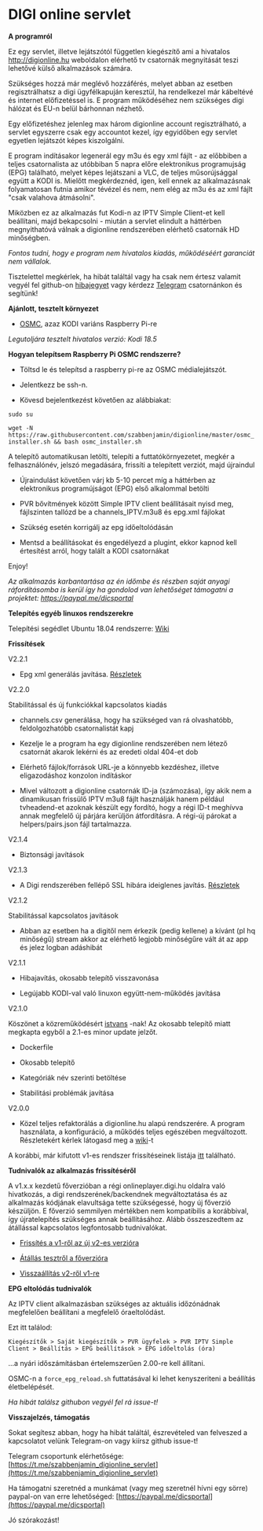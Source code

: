 # DIGI online servlet

**A programról**

Ez egy servlet, illetve lejátszótól független kiegészítő ami a hivatalos http://digionline.hu weboldalon elérhető tv csatornák megnyitását teszi lehetővé külső alkalmazások számára. 

Szükséges hozzá már meglévő hozzáférés, melyet abban az esetben regisztrálhatsz a digi ügyfélkapuján keresztül, ha rendelkezel már kábeltévé és internet előfizetéssel is. E program működéséhez nem szükséges digi hálózat és EU-n belül bárhonnan nézhető.

Egy előfizetéshez jelenleg max három digionline account regisztrálható, a servlet egyszerre csak egy accountot kezel, így egyidőben egy servlet egyetlen lejátszót képes kiszolgálni.

E program indításakor legenerál egy m3u és egy xml fájlt - az előbbiben a teljes csatornalista az utóbbiban 5 napra előre elektronikus programujság (EPG) található, melyet képes lejátszani a VLC, de teljes műsorújsággal együtt a KODI is. Mielőtt megkérdeznéd, igen, kell ennek az alkalmazásnak folyamatosan futnia amikor tévézel és nem, nem elég az m3u és az xml fájlt "csak valahova átmásolni".

Miközben ez az alkalmazás fut Kodi-n az IPTV Simple Client-et kell beállítani, majd bekapcsolni - miután a servlet elindult a háttérben megnyithatóvá válnak a digionline rendszerében elérhető csatornák HD minőségben.

_Fontos tudni, hogy e program nem hivatalos kiadás, működéséért garanciát nem vállalok._

Tisztelettel megkérlek, ha hibát találtál vagy ha csak nem értesz valamit vegyél fel github-on [hibajegyet](https://github.com/szabbenjamin/digionline/issues/new) vagy kérdezz [Telegram](https://t.me/szabbenjamin_digionline_servlet) csatornánkon és segítünk!

**Ajánlott, tesztelt környezet**

- [OSMC](https://osmc.tv/download/), azaz KODI variáns Raspberry Pi-re

_Legutoljára tesztelt hivatalos verzió: Kodi 18.5_



**Hogyan telepítsem Raspberry Pi OSMC rendszerre?**

* Töltsd le és telepítsd a raspberry pi-re az OSMC médialejátszót.

* Jelentkezz be ssh-n.

* Kövesd bejelentkezést követően az alábbiakat:

`sudo su`

`wget -N https://raw.githubusercontent.com/szabbenjamin/digionline/master/osmc_installer.sh && bash osmc_installer.sh`

A telepítő automatikusan letölti, telepíti a futtatókörnyezetet, megkér a felhasználónév, jelszó megadására, frissíti a telepített verziót, majd újraindul

* Újraindulást követően várj kb 5-10 percet míg a háttérben az elektronikus programújságot (EPG) első alkalommal betölti

* PVR bővítmények között Simple IPTV client beállításait nyisd meg, fájlszinten tallózd be a channels_IPTV.m3u8 és epg.xml fájlokat

* Szükség esetén korrigálj az epg időeltolódásán

* Mentsd a beállításokat és engedélyezd a plugint, ekkor kapnod kell értesítést arról, hogy talált a KODI csatornákat

Enjoy!

_Az alkalmazás karbantartása az én időmbe és részben saját anyagi ráfordításomba is kerül így ha gondolod van lehetőséget támogatni a projektet: https://paypal.me/dicsportal_

**Telepítés egyéb linuxos rendszerekre**

Telepítési segédlet Ubuntu 18.04 rendszerre: [Wiki](https://github.com/szabbenjamin/digionline/wiki/Telep%C3%ADt%C3%A9s-Ubuntu-18.04-rendszerre)

**Frissítések**

V2.2.1

- Epg xml generálás javítása. [Részletek](https://github.com/szabbenjamin/digionline/issues/29)

V2.2.0

Stabilitással és új funkciókkal kapcsolatos kiadás

- channels.csv generálása, hogy ha szükséged van rá olvashatóbb, feldolgozhatóbb csatornalistát kapj

- Kezelje le a program ha egy digionline rendszerében nem létező csatornát akarok lekérni és az eredeti oldal 404-et dob

- Elérhető fájlok/források URL-je a könnyebb kezdéshez, illetve eligazodáshoz konzolon indításkor

- Mivel változott a digionline csatornák ID-ja (számozása), így akik nem a dinamikusan frissülő IPTV m3u8 fájlt használják hanem például tvheadend-et azoknak készült egy fordító, hogy a régi ID-t meghívva annak megfelelő új párjára kerüljön átfordításra. A régi-új párokat a helpers/pairs.json fájl tartalmazza.

V2.1.4

- Biztonsági javítások

V2.1.3

- A Digi rendszerében fellépő SSL hibára ideiglenes javítás. [Részletek](https://github.com/szabbenjamin/digionline/issues/25)

V2.1.2

Stabilitással kapcsolatos javítások

- Abban az esetben ha a digitől nem érkezik (pedig kellene) a kívánt (pl hq minőségű) stream akkor az elérhető legjobb minőségűre vált át az app és jelez logban adáshibát

V2.1.1

- Hibajavítás, okosabb telepítő visszavonása

- Legújabb KODI-val való linuxon együtt-nem-működés javítása

V2.1.0

Köszönet a közreműködésért [istvans](https://github.com/istvans) -nak! Az okosabb telepítő miatt megkapta egyből a 2.1-es minor update jelzőt.

 - Dockerfile
 
 - Okosabb telepítő
 
 - Kategóriák név szerinti betöltése
 
 - Stabilitási problémák javítása

V2.0.0

- Közel teljes refaktorálás a digionline.hu alapú rendszerére. A program használata, a konfiguráció, a működés teljes egészében megváltozott. Részletekért kérlek látogasd meg a [wiki](https://github.com/szabbenjamin/digionline/wiki/V2-how:to)-t

A korábbi, már kifutott v1-es rendszer frissítéseinek listája [itt](https://github.com/szabbenjamin/digionline/wiki/V1-changelog) található.

**Tudnivalók az alkalmazás frissítéséről**

A v1.x.x kezdetű főverzióban a régi onlineplayer.digi.hu oldalra való hivatkozás, a digi rendszerének/backendnek megváltoztatása és az alkalmazás kódjának elavultsága tette szükségessé, hogy új főverzió készüljön. E főverzió semmilyen mértékben nem kompatibilis a korábbival, így újratelepítés szükséges annak beállításához. Alább összeszedtem az átállással kapcsolatos legfontosabb tudnivalókat.

 - [Frissítés a v1-ről az új v2-es verzióra](https://github.com/szabbenjamin/digionline/wiki/V2-how:to-%C3%A1t%C3%A1ll%C3%A1s)
 
 - [Átállás tesztről a főverzióra](https://github.com/szabbenjamin/digionline/wiki/V2-how:to-%C3%A1t%C3%A1ll%C3%A1s-a-teszt-verzi%C3%B3r%C3%B3l)

 - [Visszaállítás v2-ről v1-re](https://github.com/szabbenjamin/digionline/wiki/V2-how:to-downgrade)

**EPG eltolódás tudnivalók**

Az IPTV client alkalmazásban szükséges az aktuális időzónádnak megfelelően beállítani a megfelelő óraeltolódást.

Ezt itt találod:

`Kiegészítők > Saját kiegészítők > PVR ügyfelek > PVR IPTV Simple Client > Beállítás > EPG beállítások > EPG időeltolás (óra)`

...a nyári időszámításban értelemszerűen 2.00-re kell állítani.

OSMC-n a `force_epg_reload.sh` futtatásával ki lehet kenyszeriteni a beállítás életbelépését.

_Ha hibát találsz githubon vegyél fel rá issue-t!_

**Visszajelzés, támogatás**

Sokat segítesz abban, hogy ha hibát találtál, észrevételed van felveszed a kapcsolatot velünk Telegram-on vagy kiírsz github issue-t!

Telegram csoportunk elérhetősége: [https://t.me/szabbenjamin_digionline_servlet](https://t.me/szabbenjamin_digionline_servlet)

Ha támogatni szeretnéd a munkámat (vagy meg szeretnél hívni egy sörre) paypal-on van erre lehetőséged: [https://paypal.me/dicsportal](https://paypal.me/dicsportal)




Jó szórakozást!
